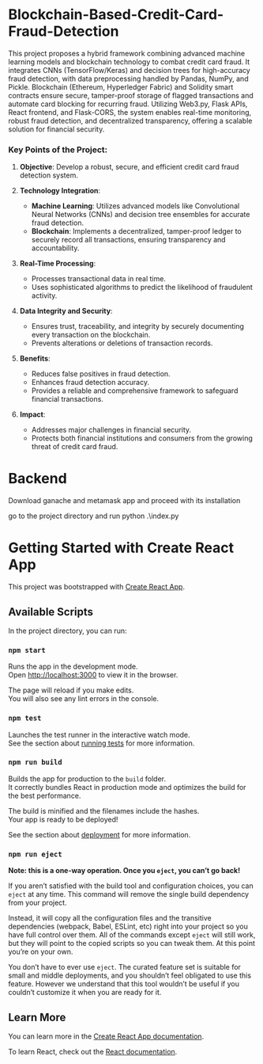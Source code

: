# Blockchain-Based-Credit-Card-Fraud-Detection

This project proposes a hybrid framework combining advanced machine learning models and blockchain technology to combat credit card fraud. It integrates CNNs (TensorFlow/Keras) and decision trees for high-accuracy fraud detection, with data preprocessing handled by Pandas, NumPy, and Pickle. Blockchain (Ethereum, Hyperledger Fabric) and Solidity smart contracts ensure secure, tamper-proof storage of flagged transactions and automate card blocking for recurring fraud. Utilizing Web3.py, Flask APIs, React frontend, and Flask-CORS, the system enables real-time monitoring, robust fraud detection, and decentralized transparency, offering a scalable solution for financial security.

### Key Points of the Project:

1. **Objective**: Develop a robust, secure, and efficient credit card fraud detection system.

2. **Technology Integration**:
   - **Machine Learning**: Utilizes advanced models like Convolutional Neural Networks (CNNs) and decision tree ensembles for accurate fraud detection.
   - **Blockchain**: Implements a decentralized, tamper-proof ledger to securely record all transactions, ensuring transparency and accountability.

3. **Real-Time Processing**:
   - Processes transactional data in real time.
   - Uses sophisticated algorithms to predict the likelihood of fraudulent activity.

4. **Data Integrity and Security**:
   - Ensures trust, traceability, and integrity by securely documenting every transaction on the blockchain.
   - Prevents alterations or deletions of transaction records.

5. **Benefits**:
   - Reduces false positives in fraud detection.
   - Enhances fraud detection accuracy.
   - Provides a reliable and comprehensive framework to safeguard financial transactions.

6. **Impact**:
   - Addresses major challenges in financial security.
   - Protects both financial institutions and consumers from the growing threat of credit card fraud.

# Backend
Download ganache and metamask app and proceed with its installation

go to the project directory and run python .\index.py


# Getting Started with Create React App

This project was bootstrapped with [Create React App](https://github.com/facebook/create-react-app).

## Available Scripts

In the project directory, you can run:

### `npm start`

Runs the app in the development mode.\
Open [http://localhost:3000](http://localhost:3000) to view it in the browser.

The page will reload if you make edits.\
You will also see any lint errors in the console.

### `npm test`

Launches the test runner in the interactive watch mode.\
See the section about [running tests](https://facebook.github.io/create-react-app/docs/running-tests) for more information.

### `npm run build`

Builds the app for production to the `build` folder.\
It correctly bundles React in production mode and optimizes the build for the best performance.

The build is minified and the filenames include the hashes.\
Your app is ready to be deployed!

See the section about [deployment](https://facebook.github.io/create-react-app/docs/deployment) for more information.

### `npm run eject`

**Note: this is a one-way operation. Once you `eject`, you can’t go back!**

If you aren’t satisfied with the build tool and configuration choices, you can `eject` at any time. This command will remove the single build dependency from your project.

Instead, it will copy all the configuration files and the transitive dependencies (webpack, Babel, ESLint, etc) right into your project so you have full control over them. All of the commands except `eject` will still work, but they will point to the copied scripts so you can tweak them. At this point you’re on your own.

You don’t have to ever use `eject`. The curated feature set is suitable for small and middle deployments, and you shouldn’t feel obligated to use this feature. However we understand that this tool wouldn’t be useful if you couldn’t customize it when you are ready for it.

## Learn More

You can learn more in the [Create React App documentation](https://facebook.github.io/create-react-app/docs/getting-started).

To learn React, check out the [React documentation](https://reactjs.org/).
